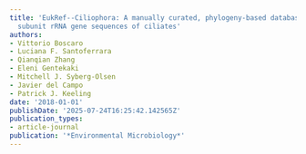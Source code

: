 ```yaml
---
title: 'EukRef--Ciliophora: A manually curated, phylogeny-based database of small
  subunit rRNA gene sequences of ciliates'
authors:
- Vittorio Boscaro
- Luciana F. Santoferrara
- Qianqian Zhang
- Eleni Gentekaki
- Mitchell J. Syberg-Olsen
- Javier del Campo
- Patrick J. Keeling
date: '2018-01-01'
publishDate: '2025-07-24T16:25:42.142565Z'
publication_types:
- article-journal
publication: '*Environmental Microbiology*'
---
```

